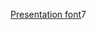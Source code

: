
[Presentation font](https://romannurik.github.io/SlidesCodeHighlighter/?theme=dark&font=Anonymous+Pro&tab=4&size=40&sel=bold)7